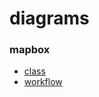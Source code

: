 # diagrams

### mapbox
- [class](https://app.diagrams.net/#HAmyFoxFN%2Fdiagrams%2Fmaster%2Fmapbox%2Fclass.drawio)
- [workflow](https://app.diagrams.net/#HAmyFoxFN%2Fdiagrams%2Fmaster%2Fmapbox%2Fworkflow.drawio)
